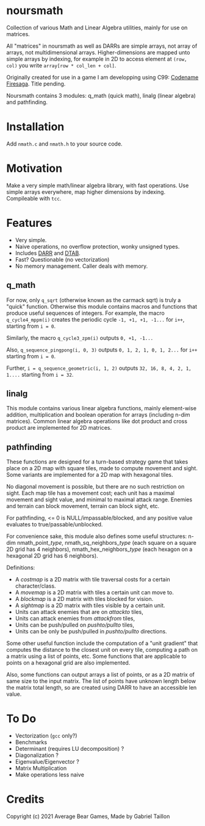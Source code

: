 # noursmath

Collection of various Math and Linear Algebra utilities, mainly for use on matrices.

All "matrices" in noursmath as well as DARRs are simple arrays, not array of arrays, not multidimensional arrays.
Higher-dimensions are mapped unto simple arrays by indexing, for example in 2D to access element at ```(row, col)``` you write ```array[row * col_len + col]```.

Originally created for use in a game I am developping using C99: [Codename Firesaga](https://gitlab.com/Gabinou/firesagamaker). Title pending. 

Noursmath contains 3 modules: q_math (quick math), linalg (linear algebra) and pathfinding.

# Installation
Add ```nmath.c``` and ```nmath.h``` to your source code.

# Motivation
Make a very simple math/linear algebra library, with fast operations. 
Use simple arrays everywhere, map higher dimensions by indexing.  
Compileable with ```tcc```.

# Features
- Very simple.
- Naive operations, no overflow protection, wonky unsigned types.
- Includes [DARR](https://gitlab.com/Gabinou/darr) and [DTAB](https://gitlab.com/Gabinou/dtab).
- Fast? Questionable (no vectorization)
- No memory management. Caller deals with memory.

## q_math
    
For now, only ```q_sqrt``` (otherwise known as the carmack sqrt) is truly a "quick" function.
Otherwise this module contains macros and functions that produce useful sequences of integers.
For example, the macro ```q_cycle4_mppm(i)``` creates the periodic cycle ```-1, +1, +1, -1...``` for ```i++```, starting from ```i = 0```.

Similarly, the macro ```q_cycle3_zpm(i)``` outputs ```0, +1, -1...```

Also, ```q_sequence_pingpong(i, 0, 3)``` outputs ```0, 1, 2, 1, 0, 1, 2...``` for ```i++``` starting from ```i = 0```.

Further, ```i = q_sequence_geometric(i, 1, 2)``` outputs ```32, 16, 8, 4, 2, 1, 1....``` starting from ```i = 32```.

## linalg

This module contains various linear algebra functions, mainly element-wise addition, multiplication and boolean operation for arrays (including n-dim matrices).
Common linear algebra operations like dot product and cross product are implemented for 2D matrices.

## pathfinding

These functions are designed for a turn-based strategy game that takes place on a 2D map with square tiles, made to compute movement and sight.
Some variants are implemented for a 2D map with hexagonal tiles.

No diagonal movement is possible, but there are no such restriction on sight.
Each map tile has a movement cost; each unit has a maximal movement and sight value, and minimal to maximal attack range.
Enemies and terrain can block movement, terrain can block sight, etc.

For pathfinding, <= 0 is NULL/impassable/blocked, and any positive value evaluates to true/passable/unblocked. 

For convenience sake, this module also defines some useful structures: n-dim nmath_point_*type*, nmath_sq_neighbors_*type* (each square on a square 2D grid has 4 neighbors), nmath_hex_neighbors_*type* (each hexagon on a hexagonal 2D grid has 6 neighbors).

Definitions:
- A *costmap* is a 2D matrix with tile traversal costs for a certain character/class.
- A *movemap* is a 2D matrix with tiles a certain unit can move to.
- A *blockmap* is a 2D matrix with tiles blocked for vision.
- A *sightmap* is a 2D matrix with tiles visible by a certain unit.
- Units can attack enemies that are on *attackto* tiles,
- Units can attack enemies from *attackfrom* tiles,
- Units can be push/pulled on *pushto/pullto*  tiles,
- Units can be only be push/pulled in *pushto/pullto* directions.
<!-- a traversable tile is traversable WHETHER IT IS IN OUR MOVEMENT RANGE OR NOT. a MOVABLE tile is DIFFERENT than a TRAVERSIBLE tile. -->
<!-- although... movable implies that THE TILE MOVES. not the player! -> reachable tiles -->

Some other useful function include the computation of a "unit gradient" that computes the distance to the closest unit on every tile, computing a path on a matrix using a list of points, etc.
Some functions that are applicable to points on a hexagonal grid are also implemented.

Also, some functions can output arrays a list of points, or as a 2D matrix of same size to the input matrix.
The list of points have unknown length below the matrix total length, so are created using DARR to have an accessible len value.

# To Do
- Vectorization (```gcc``` only?)
- Benchmarks
- Determinant (requires LU decomposition) ?
- Diagonalization ?
- Eigenvalue/Eigenvector ?
- Matrix Multiplication
- Make operations less naive

# Credits
Copyright (c) 2021 Average Bear Games, Made by Gabriel Taillon
